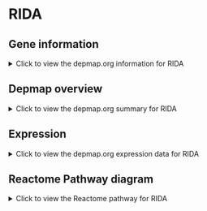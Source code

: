<h1>RIDA</h1>

<h2>Gene information</h2>
<details>
  <summary>Click to view the depmap.org information for RIDA</summary>
  <p><a href="https://depmap.org/portal/gene/RIDA?tab=about" target="_BLANK">Open page in a new tab...</a></p>
  <iframe src="https://depmap.org/portal/gene/RIDA?tab=about" style="border:none;width:100%;height:800px"></iframe>
</details>

<h2>Depmap overview</h2>
<details>
  <summary>Click to view the depmap.org summary for RIDA</summary>
  <p><a href="https://depmap.org/portal/gene/RIDA?tab=overview" target="_BLANK">Open page in a new tab...</a></p>
  <iframe src="https://depmap.org/portal/gene/RIDA?tab=overview" style="border:none;width:100%;height:800px"></iframe>
</details>

<h2>Expression</h2>
<details>
  <summary>Click to view the depmap.org expression data for RIDA</summary>
  <p><a href="https://depmap.org/portal/gene/RIDA?tab=characterization" target="_BLANK">Open page in a new tab...</a></p>
  <iframe src="https://depmap.org/portal/gene/RIDA?tab=characterization" style="border:none;width:100%;height:800px"></iframe>
</details>



<h2>Reactome Pathway diagram</h2>
<details>
  <summary>Click to view the Reactome pathway for RIDA</summary>
  <p><a href="https://reactome.org/PathwayBrowser/#/R-HSA-8849175" target="_BLANK">Open page in a new tab...</a></p>
  <p>Threonine catabolism</p>
<iframe src="https://reactome.org/PathwayBrowser/#/R-HSA-8849175" style="border:none;width:100%;height:800px"></iframe>
</details>



